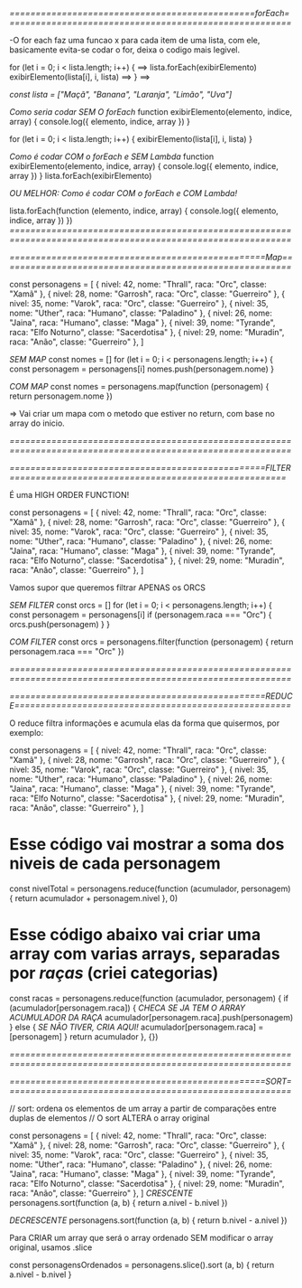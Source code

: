 *===============================================forEach=======================================================*

-O for each faz uma funcao x para cada item de uma lista, com ele, basicamente evita-se codar o for,
deixa o codigo mais legivel.

for (let i = 0; i < lista.length; i++) {        ==> lista.forEach(exibirElemento)
  exibirElemento(lista[i], i, lista)            ==>
}                                               ==>


*const lista = ["Maçã", "Banana", "Laranja", "Limão", "Uva"]*

*Como seria codar SEM O forEach*
function exibirElemento(elemento, indice, array) {
  console.log({
    elemento,
    indice,
    array
  })
}


for (let i = 0; i < lista.length; i++) {
  exibirElemento(lista[i], i, lista)
}

*Como é codar COM o forEach e SEM Lambda*
function exibirElemento(elemento, indice, array) {
  console.log({
    elemento,
    indice,
    array
  })
}
lista.forEach(exibirElemento)

*OU MELHOR: Como é codar COM o forEach e COM Lambda!*

lista.forEach(function (elemento, indice, array) {
  console.log({
    elemento,
    indice,
    array
  })
})
*============================================================================================================*

*=================================================Map========================================================*

const personagens = [
  { nivel: 42, nome: "Thrall", raca: "Orc", classe: "Xamã" },
  { nivel: 28, nome: "Garrosh", raca: "Orc", classe: "Guerreiro" },
  { nivel: 35, nome: "Varok", raca: "Orc", classe: "Guerreiro" },
  { nivel: 35, nome: "Uther", raca: "Humano", classe: "Paladino" },
  { nivel: 26, nome: "Jaina", raca: "Humano", classe: "Maga" },
  { nivel: 39, nome: "Tyrande", raca: "Elfo Noturno", classe: "Sacerdotisa" },
  { nivel: 29, nome: "Muradin", raca: "Anão", classe: "Guerreiro" },
]

*SEM MAP*
const nomes = []
for (let i = 0; i < personagens.length; i++) {
  const personagem = personagens[i]
  nomes.push(personagem.nome)
}

*COM MAP*
const nomes = personagens.map(function (personagem) {
  return personagem.nome
})

=> Vai criar um mapa com o metodo que estiver no return, com base no array do inicio.

*============================================================================================================*

*=================================================FILTER=====================================================*

É uma HIGH ORDER FUNCTION!

const personagens = [
  { nivel: 42, nome: "Thrall", raca: "Orc", classe: "Xamã" },
  { nivel: 28, nome: "Garrosh", raca: "Orc", classe: "Guerreiro" },
  { nivel: 35, nome: "Varok", raca: "Orc", classe: "Guerreiro" },
  { nivel: 35, nome: "Uther", raca: "Humano", classe: "Paladino" },
  { nivel: 26, nome: "Jaina", raca: "Humano", classe: "Maga" },
  { nivel: 39, nome: "Tyrande", raca: "Elfo Noturno", classe: "Sacerdotisa" },
  { nivel: 29, nome: "Muradin", raca: "Anão", classe: "Guerreiro" },
]

Vamos supor que queremos filtrar APENAS os ORCS

*SEM FILTER*
const orcs = []
for (let i = 0; i < personagens.length; i++) {
  const personagem = personagens[i]
  if (personagem.raca === "Orc") {
    orcs.push(personagem)
  }
} 

*COM FILTER*
const orcs = personagens.filter(function (personagem) {
  return personagem.raca === "Orc"
})

*============================================================================================================*

*=================================================REDUCE=====================================================*

O reduce filtra informações e acumula elas da forma que quisermos, por exemplo:

const personagens = [
  { nivel: 42, nome: "Thrall", raca: "Orc", classe: "Xamã" },
  { nivel: 28, nome: "Garrosh", raca: "Orc", classe: "Guerreiro" },
  { nivel: 35, nome: "Varok", raca: "Orc", classe: "Guerreiro" },
  { nivel: 35, nome: "Uther", raca: "Humano", classe: "Paladino" },
  { nivel: 26, nome: "Jaina", raca: "Humano", classe: "Maga" },
  { nivel: 39, nome: "Tyrande", raca: "Elfo Noturno", classe: "Sacerdotisa" },
  { nivel: 29, nome: "Muradin", raca: "Anão", classe: "Guerreiro" },
]

# Esse código vai mostrar a soma dos niveis de cada personagem
const nivelTotal = personagens.reduce(function (acumulador, personagem) {
  return acumulador + personagem.nivel
}, 0)

# Esse código abaixo vai criar uma array com varias arrays, separadas por *raças* (criei categorias) 
const racas = personagens.reduce(function (acumulador, personagem) {
  if (acumulador[personagem.raca]) { *CHECA SE JA TEM O ARRAY ACUMULADOR DA RAÇA*
    acumulador[personagem.raca].push(personagem)
  } else {                           *SE NÃO TIVER, CRIA AQUI!*
    acumulador[personagem.raca] = [personagem]
  }
  return acumulador
}, {})

*============================================================================================================*

*=================================================SORT=======================================================*

// sort: ordena os elementos de um array a partir de comparações entre duplas de elementos
// O sort ALTERA o array original

const personagens = [
  { nivel: 42, nome: "Thrall", raca: "Orc", classe: "Xamã" },
  { nivel: 28, nome: "Garrosh", raca: "Orc", classe: "Guerreiro" },
  { nivel: 35, nome: "Varok", raca: "Orc", classe: "Guerreiro" },
  { nivel: 35, nome: "Uther", raca: "Humano", classe: "Paladino" },
  { nivel: 26, nome: "Jaina", raca: "Humano", classe: "Maga" },
  { nivel: 39, nome: "Tyrande", raca: "Elfo Noturno", classe: "Sacerdotisa" },
  { nivel: 29, nome: "Muradin", raca: "Anão", classe: "Guerreiro" },
]
*CRESCENTE*
personagens.sort(function (a, b) {
  return a.nivel - b.nivel
}) 

*DECRESCENTE*
personagens.sort(function (a, b) {
  return b.nivel - a.nivel
}) 

Para CRIAR um array que será o array ordenado SEM modificar o array original, usamos .slice

const personagensOrdenados = personagens.slice().sort (a, b) {
  return a.nivel - b.nivel
}
